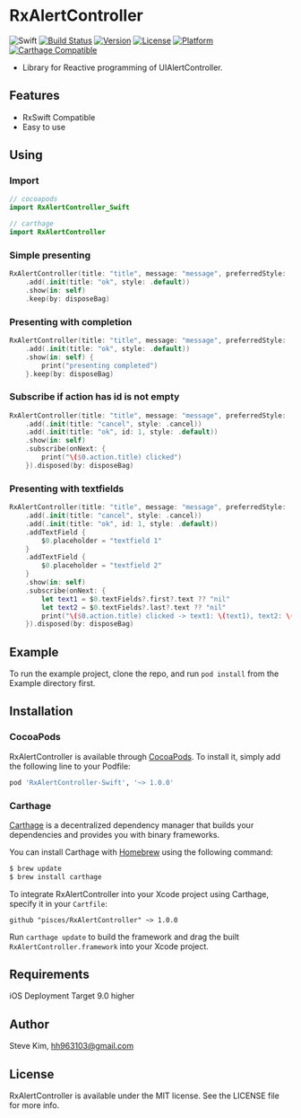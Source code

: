 # RxAlertController

![Swift](https://img.shields.io/badge/Swift-4.2-orange.svg)
[![Build Status](https://travis-ci.org/pisces/RxAlertController.svg?branch=master)](https://travis-ci.org/pisces/RxAlertController)
[![Version](https://img.shields.io/cocoapods/v/RxAlertController.svg?style=flat)](http://cocoapods.org/pods/RxAlertController-Swift)
[![License](https://img.shields.io/cocoapods/l/RxAlertController.svg?style=flat)](http://cocoapods.org/pods/RxAlertController-Swift)
[![Platform](https://img.shields.io/cocoapods/p/RxAlertController.svg?style=flat)](http://cocoapods.org/pods/RxAlertController-Swift)
[![Carthage Compatible](https://img.shields.io/badge/Carthage-compatible-4BC51D.svg?style=flat)](https://github.com/Carthage/Carthage)

- Library for Reactive programming of UIAlertController.

## Features
- RxSwift Compatible
- Easy to use

## Using

### Import
```swift
// cocoapods
import RxAlertController_Swift

// carthage
import RxAlertController
```

### Simple presenting
```swift
RxAlertController(title: "title", message: "message", preferredStyle: .alert)
    .add(.init(title: "ok", style: .default))
    .show(in: self)
    .keep(by: disposeBag)
```

### Presenting with completion
```swift
RxAlertController(title: "title", message: "message", preferredStyle: .alert)
    .add(.init(title: "ok", style: .default))
    .show(in: self) {
        print("presenting completed")
    }.keep(by: disposeBag)
```

### Subscribe if action has id is not empty
```swift
RxAlertController(title: "title", message: "message", preferredStyle: .alert)
    .add(.init(title: "cancel", style: .cancel))
    .add(.init(title: "ok", id: 1, style: .default))
    .show(in: self)
    .subscribe(onNext: {
        print("\($0.action.title) clicked")
    }).disposed(by: disposeBag)
```

### Presenting with textfields
```swift
RxAlertController(title: "title", message: "message", preferredStyle: .alert)
    .add(.init(title: "cancel", style: .cancel))
    .add(.init(title: "ok", id: 1, style: .default))
    .addTextField {
        $0.placeholder = "textfield 1"
    }
    .addTextField {
        $0.placeholder = "textfield 2"
    }
    .show(in: self)
    .subscribe(onNext: {
        let text1 = $0.textFields?.first?.text ?? "nil"
        let text2 = $0.textFields?.last?.text ?? "nil"
        print("\($0.action.title) clicked -> text1: \(text1), text2: \(text2)")
    }).disposed(by: disposeBag)
```

## Example

To run the example project, clone the repo, and run `pod install` from the Example directory first.

## Installation

### CocoaPods

RxAlertController is available through [CocoaPods](https://cocoapods.org). To install
it, simply add the following line to your Podfile:

```ruby
pod 'RxAlertController-Swift', '~> 1.0.0'
```

### Carthage

[Carthage](https://github.com/Carthage/Carthage) is a decentralized dependency manager that builds your dependencies and provides you with binary frameworks.

You can install Carthage with [Homebrew](http://brew.sh/) using the following command:

```bash
$ brew update
$ brew install carthage
```

To integrate RxAlertController into your Xcode project using Carthage, specify it in your `Cartfile`:

```ogdl
github "pisces/RxAlertController" ~> 1.0.0
```

Run `carthage update` to build the framework and drag the built `RxAlertController.framework` into your Xcode project.

## Requirements

iOS Deployment Target 9.0 higher

## Author

Steve Kim, hh963103@gmail.com

## License

RxAlertController is available under the MIT license. See the LICENSE file for more info.
